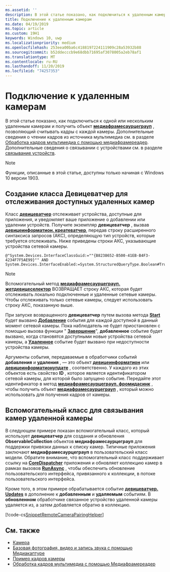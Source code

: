 ```yaml
---
ms.assetid: ''
description: В этой статье показано, как подключиться к удаленным камерам и получить Медиафрамесаурцеграуп для получения кадров с каждой камеры.
title: Подключение к удаленным камерам
ms.date: 04/19/2019
ms.topic: article
ms.custom: 19H1
keywords: Windows 10, uwp
ms.localizationpriority: medium
ms.openlocfilehash: 253eea00ba6c4188197224111909c28a53932b88
ms.sourcegitcommit: b52ddecccb9e68dbb71695af3078005a2eb78af1
ms.translationtype: MT
ms.contentlocale: ru-RU
ms.lasthandoff: 11/20/2019
ms.locfileid: "74257353"
---
```

# <a name="connect-to-remote-cameras"></a>Подключение к удаленным камерам

В этой статье показано, как подключиться к одной или нескольким удаленным камерам и получить объект [**медиафрамесаурцеграуп**](https://docs.microsoft.com/uwp/api/Windows.Media.Capture.Frames.MediaFrameSourceGroup) , позволяющий считывать кадры с каждой камеры. Дополнительные сведения о чтении кадров из источника мультимедиа см. в разделе [Обработка кадров мультимедиа с помощью медиафрамереадер](process-media-frames-with-mediaframereader.md). Дополнительные сведения о связывании с устройствами см. в разделе [связывание устройств](https://docs.microsoft.com/windows/uwp/devices-sensors/pair-devices).

> [!NOTE] 
> Функции, описанные в этой статье, доступны только начиная с Windows 10 версии 1903.

## <a name="create-a-devicewatcher-class-to-watch-for-available-remote-cameras"></a>Создание класса Девицеватчер для отслеживания доступных удаленных камер

Класс [**девицеватчер**](https://docs.microsoft.com/uwp/api/windows.devices.enumeration.devicewatcher) отслеживает устройства, доступные для приложения, и уведомляет ваше приложение о добавлении или удалении устройств. Получите экземпляр **девицеватчер** , вызвав [**девицеинформатион. креатеватчер**](https://docs.microsoft.com/uwp/api/windows.devices.enumeration.deviceinformation.createwatcher#Windows_Devices_Enumeration_DeviceInformation_CreateWatcher_System_String_), передав строку расширенного синтаксиса запросов (АКС), определяющую тип устройств, которые требуется отслеживать. Ниже приведены строки АКС, указывающие устройства сетевой камеры.

```
@"System.Devices.InterfaceClassGuid:=""{B8238652-B500-41EB-B4F3-4234F7F5AE99}"" AND System.Devices.InterfaceEnabled:=System.StructuredQueryType.Boolean#True"
```

> [!NOTE] 
> Вспомогательный метод [**медиафрамесаурцеграуп. жетдевицеселектор**](https://docs.microsoft.com/uwp/api/windows.media.capture.frames.mediaframesourcegroup.getdeviceselector) ВОЗВРАЩАЕТ строку АКС, которая будет отслеживать локально подключенные и удаленные сетевые камеры. Чтобы отслеживать только сетевые камеры, следует использовать строку АКС, показанную выше.


При запуске возвращенного **девицеватчер** путем вызова метода [**Start**](https://docs.microsoft.com/uwp/api/windows.devices.enumeration.devicewatcher.start) будет вызвано [**Добавление**](https://docs.microsoft.com/uwp/api/windows.devices.enumeration.devicewatcher.added) события для каждой доступной в данный момент сетевой камеры. Пока наблюдатель не будет приостановлен с помощью вызова функции " [**Завершение**](https://docs.microsoft.com/uwp/api/windows.devices.enumeration.devicewatcher.stop)", **добавленное** событие будет вызвано, когда становятся доступными новые устройства сетевой камеры, а [**Удаленное**](https://docs.microsoft.com/en-us/uwp/api/windows.devices.enumeration.devicewatcher.removed) событие будет вызвано при недоступности устройства камеры.

Аргументы события, передаваемые в обработчики событий **добавления** и **удаления** , — это объект [**девицеинформатион**](https://docs.microsoft.com/uwp/api/Windows.Devices.Enumeration.DeviceInformation) или [**девицеинформатионупдате**](https://docs.microsoft.com/en-us/uwp/api/windows.devices.enumeration.deviceinformationupdate) , соответственно. У каждого из этих объектов есть свойство **ID** , которое является идентификатором сетевой камеры, для которой было запущено событие. Передайте этот идентификатор в метод [**медиафрамесаурцеграуп. фромидасинк**](https://docs.microsoft.com/uwp/api/windows.media.capture.frames.mediaframesourcegroup.fromidasync) , чтобы получить объект [**медиафрамесаурцеграуп**](https://docs.microsoft.com/en-us/uwp/api/windows.media.capture.frames.mediaframesourcegroup.fromidasync) , который можно использовать для получения кадров от камеры.

## <a name="remote-camera-pairing-helper-class"></a>Вспомогательный класс для связывания камер удаленной камеры

В следующем примере показан вспомогательный класс, который использует **девицеватчер** для создания и обновления **ObservableCollection** объектов **медиафрамесаурцеграуп** для поддержки привязки данных к списку камер. Типичные приложения заключают **медиафрамесаурцеграуп** в пользовательский класс модели. Обратите внимание, что вспомогательный класс поддерживает ссылку на [**CoreDispatcher**](https://docs.microsoft.com/uwp/api/Windows.UI.Core.CoreDispatcher) приложения и обновляет коллекцию камер в рамках вызовов [**RunAsync**](https://docs.microsoft.com/uwp/api/windows.ui.core.coredispatcher.runasync) , чтобы обеспечить обновление пользовательского интерфейса, привязанного к коллекции, в потоке пользовательского интерфейса.

Кроме того, в этом примере обрабатывается событие [**девицеватчер. Updates**](https://docs.microsoft.com/uwp/api/windows.devices.enumeration.devicewatcher.updated) в дополнение к **добавленным** и **удаляемым** событиям. В **обновленном** обработчике связанное устройство удаленной камеры удаляется из, а затем добавляется обратно в коллекцию.

[!code-cs[SnippetRemoteCameraPairingHelper](./code/Frames_Win10/Frames_Win10/RemoteCameraPairingHelper.cs#SnippetRemoteCameraPairingHelper)]


## <a name="related-topics"></a>См. также

* [Камера](camera.md)
* [Базовая фотография, видео и запись звука с помощью Медиакаптуре](basic-photo-video-and-audio-capture-with-MediaCapture.md)
* [Пример кадров камеры](https://github.com/Microsoft/Windows-universal-samples/tree/master/Samples/CameraFrames)
* [Обработка кадров мультимедиа с помощью Медиафрамереадер](process-media-frames-with-mediaframereader.md)
 

 




